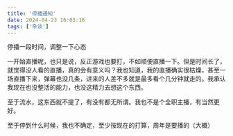 ```yaml
---
title: '停播通知'
date: 2024-04-23 16:03:16
tags: ['杂谈']
---
```


停播一段时间，调整一下心态

一开始直播呢，也只是说，反正游戏也要打，不如顺便直播一下。但是时间长了，就觉得没人看的直播，真的会有意义吗？我也知道，我的直播确实很枯燥，甚至一场直播下来，弹幕也没几条，进来的人差不多就是最多看个几分钟就走的。我承认我现在也没整活的能力，也没这精力去想这个东西。

至于流水，这东西就不提了，有没有都无所谓。我也不是个全职主播，有当然更好。

至于停到什么时候，我也不确定，至少按现在的打算，周年是要播的（大概）